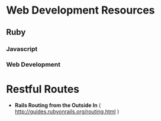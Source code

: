 Web Development Resources
=========================

## Ruby

### Javascript

### Web Development
# Restful Routes
- **Rails Routing from the Outside In** ( http://guides.rubyonrails.org/routing.html )  

